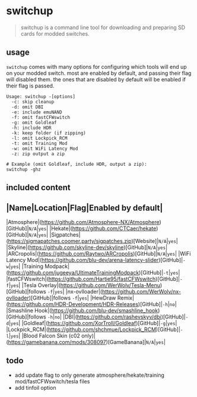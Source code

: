 # switchup
> switchup is a command line tool for downloading and preparing SD cards for modded switches.

## usage
`switchup` comes with many options for configuring which tools will end up on your modded switch.
most are enabled by default, and passing their flag will disabled them. the ones that are disabled by
default will be enabled if their flag is passed.

```
Usage: switchup -[options]
  -c: skip cleanup
  -d: omit DBI
  -e: include emuNAND
  -f: omit fastCFWswitch
  -g: omit Goldleaf
  -h: include HDR
  -k: keep folder (if zipping)
  -l: omit Lockpick_RCM
  -t: omit Training Mod
  -w: omit WiFi Latency Mod
  -z: zip output a zip

# Example (omit Goldleaf, include HDR, output a zip):
switchup -ghz
```

## included content

|Name|Location|Flag|Enabled by default|
---------------------------------------
|Atmosphere|(https://github.com/Atmosphere-NX/Atmosphere)[GitHub]|`N/A`|`yes`|
|Hekate|(https://github.com/CTCaer/hekate)[GitHub]|`N/A`|`yes`|
|Sigpatches|(https://sigmapatches.coomer.party/sigpatches.zip)[Website]|`N/A`|`yes`|
|Skyline|(https://github.com/skyline-dev/skyline)[GitHub]|`N/A`|`yes`|
|ARCropolis|(https://github.com/Raytwo/ARCropolis)[GitHub]|`N/A`|`yes`|
|WiFi Latency Mod|(https://github.com/blu-dev/arena-latency-slider)[GitHub]|`-w`|`yes`|
|Training Modpack|(https://github.com/jugeeya/UltimateTrainingModpack)[GitHub]|`-t`|`yes`|
|fastCFWswitch|(https://github.com/Hartie95/fastCFWswitch)[GitHub]|`-f`|`yes`|
|Tesla Overlay|(https://github.com/WerWolv/Tesla-Menu)[GitHub]|follows `-f`|`yes`|
|nx-ovlloader|(https://github.com/WerWolv/nx-ovlloader)[GitHub]|follows `-f`|`yes`|
|HewDraw Remix|(https://github.com/HDR-Development/HDR-Releases)[GitHub]|`-h`|`no`|
|Smashline Hook|(https://github.com/blu-dev/smashline_hook)[GitHub]|follows `-h`|`no`|
|DBI|(https://github.com/rashevskyv/dbi)[GitHub]|`-d`|`yes`|
|Goldleaf|(https://github.com/XorTroll/Goldleaf)[GitHub]|`-g`|`yes`|
|Lockpick_RCM|(https://github.com/shchmue/Lockpick_RCM)[GitHub]|`-l`|`yes`|
|Blood Falcon Skin (c02 only)|(https://gamebanana.com/mods/308097)[GameBanana]|`N/A`|`yes`|

## todo
- add update flag to only generate atmosphere/hekate/training mod/fastCFWswitch/tesla files
- add tinfoil option
